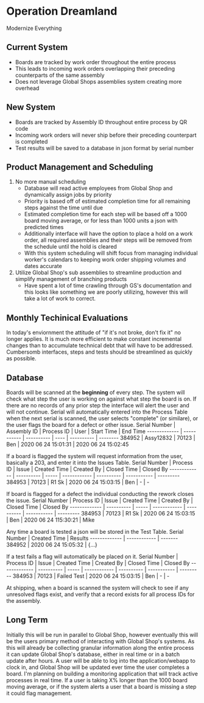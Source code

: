 # Operation Dreamland

Modernize Everything

## Current System
   - Boards are tracked by work order throughout the entire process
   - This leads to incoming work orders overlapping their preceding counterparts of the same assembly
   - Does not leverage Global Shops assemblies system creating more overhead
   
## New System
   - Boards are tracked by Assembly ID throughout entire process by QR code
   - Incoming work orders will never ship before their preceding counterpart is completed
   - Test results will be saved to a database in json format by serial number

## Product Management and Scheduling
   1. No more manual scheduling
      - Database will read active employees from Global Shop and dynamically assign jobs by priority
      - Priority is based off of estimated completion time for all remaining steps against the time until due
      - Estimated completion time for each step will be based off a 1000 board moving average, or for less than 1000 units a json with predicted times
      - Additionally interface will have the option to place a hold on a work order, all required assemblies and their steps will be removed from the schedule until the hold is cleared
      - With this system scheduling will shift focus from managing individual worker's calendars to keeping work order shipping volumes and dates accurate
   2. Utilize Global Shop's sub assemblies to streamline production and simplify management of branching products
      - Have spent a lot of time crawling through GS's documentation and this looks like something we are poorly utilizing, however this will take a lot of work to correct.
      
## Monthly Techinical Evaluations
   In today's enviornment the attitude of "if it's not broke, don't fix it" no longer applies. It is much more efficient to make constant incremental changes than to accumulate technical debt that will have to be addressed. Cumbersomb interfaces, steps and tests should be streamlined as quickly as possible.

## Database
   Boards will be scanned at the **beginning** of every step. The system will check what step the user is working on against what step the board is on. If there are no records of any prior step the interface will alert the user and will not continue. Serial will automatically entered into the Process Table when the next serial is scanned, the user selects "complete" (or similare), or the user flags the board for a defect or other issue.
   Serial Number | Assembly ID | Process ID | User | Start Time | End Time
   ------------- | ----------- | ---------- | ---- | ---------- | --------
   384952 | Assy12832 | 70123 | Ben | 2020 06 24 15:01:31 | 2020 06 24 15:02:45
   
   If a board is flagged the system will request information from the user, basically a 203, and enter it into the Issues Table.
   Serial Number | Process ID | Issue | Created Time | Created By | Closed Time | Closed By
   ------------- | ---------- | ----- | ------------ | ---------- | ----------- | ---------
   384953 | 70123 | R1 Sk | 2020 06 24 15:03:15 | Ben | - | - 
   
   If board is flagged for a defect the individual conducting the rework closes the issue.
   Serial Number | Process ID | Issue | Created Time | Created By | Closed Time | Closed By
   ------------- | ---------- | ----- | ------------ | ---------- | ----------- | ---------
   384953 | 70123 | R1 Sk | 2020 06 24 15:03:15 | Ben | 2020 06 24 115:30:21 | Mike 

   Any time a board is tested a json will be stored in the Test Table.
   Serial Number | Created Time | Results
   ------------- | ------------ | -------
   384952 | 2020 06 24 15:05:32 | {...}
   
   If a test fails a flag will automatically be placed on it.
   Serial Number | Process ID | Issue | Created Time | Created By | Closed Time | Closed By
   ------------- | ---------- | ----- | ------------ | ---------- | ----------- | ---------
   384953 | 70123 | Failed Test | 2020 06 24 15:03:15 | Ben | - | - 
   
   At shipping, when a board is scanned the system will check to see if any unresolved flags exist, and verify that a record exists for all process IDs for the assembly.

## Long Term
   Initially this will be run in parallel to Global Shop, however eventually this will be the users primary method of interacting with Global Shop's systems. As this will already be collecting granular information along the entire process it can update Global Shop's database, either in real time or in a batch update after hours. A user will be able to log into the application/webapp to clock in, and Global Shop will be updated ever time the user completes a board.
   I'm planning on building a monitoring application that will track active processes in real time. If a user is taking X% longer than the 1000 board moving average, or if the system alerts a user that a board is missing a step it could flag management.
